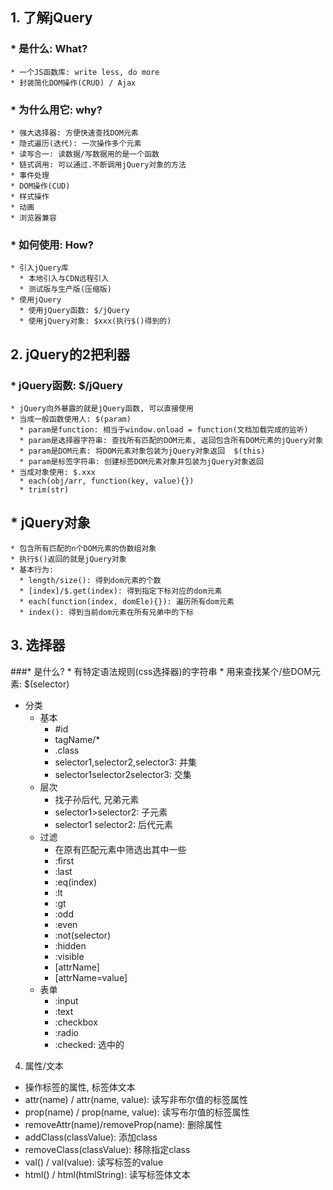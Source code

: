## 1. 了解jQuery
 ### * 是什么: What?
    * 一个JS函数库: write less, do more
    * 封装简化DOM操作(CRUD) / Ajax
 ### * 为什么用它: why?
    * 强大选择器: 方便快速查找DOM元素
    * 隐式遍历(迭代): 一次操作多个元素
    * 读写合一: 读数据/写数据用的是一个函数
    * 链式调用: 可以通过.不断调用jQuery对象的方法
    * 事件处理
    * DOM操作(CUD)
    * 样式操作
    * 动画
    * 浏览器兼容
 ### * 如何使用: How?
    * 引入jQuery库
      * 本地引入与CDN远程引入
      * 测试版与生产版(压缩版)
    * 使用jQuery
      * 使用jQuery函数: $/jQuery
      * 使用jQuery对象: $xxx(执行$()得到的)
## 2. jQuery的2把利器
  ### * jQuery函数: $/jQuery
    * jQuery向外暴露的就是jQuery函数, 可以直接使用
    * 当成一般函数使用人: $(param)
      * param是function: 相当于window.onload = function(文档加载完成的监听)
      * param是选择器字符串: 查找所有匹配的DOM元素, 返回包含所有DOM元素的jQuery对象
      * param是DOM元素: 将DOM元素对象包装为jQuery对象返回  $(this)
      * param是标签字符串: 创建标签DOM元素对象并包装为jQuery对象返回
    * 当成对象使用: $.xxx
      * each(obj/arr, function(key, value){})
      * trim(str)
 ## * jQuery对象
    * 包含所有匹配的n个DOM元素的伪数组对象
    * 执行$()返回的就是jQuery对象
    * 基本行为:
      * length/size(): 得到dom元素的个数
      * [index]/$.get(index): 得到指定下标对应的dom元素
      * each(function(index, domEle){}): 遍历所有dom元素
      * index(): 得到当前dom元素在所有兄弟中的下标
## 3. 选择器
  ###* 是什么?
    * 有特定语法规则(css选择器)的字符串
    * 用来查找某个/些DOM元素: $(selector)
  * 分类
    * 基本
      * #id
      * tagName/*
      * .class
      * selector1,selector2,selector3: 并集
      * selector1selector2selector3: 交集
    * 层次
      * 找子孙后代, 兄弟元素
      * selector1>selector2: 子元素
      * selector1 selector2: 后代元素
    * 过滤
      * 在原有匹配元素中筛选出其中一些
      * :first
      * :last
      * :eq(index)
      * :lt
      * :gt
      * :odd
      * :even
      * :not(selector)
      * :hidden
      * :visible
      * [attrName]
      * [attrName=value]
    * 表单
      * :input
      * :text
      * :checkbox
      * :radio
      * :checked: 选中的
4. 属性/文本
  * 操作标签的属性, 标签体文本
  * attr(name) / attr(name, value): 读写非布尔值的标签属性
  * prop(name) / prop(name, value): 读写布尔值的标签属性
  * removeAttr(name)/removeProp(name): 删除属性
  * addClass(classValue): 添加class
  * removeClass(classValue): 移除指定class
  * val() / val(value): 读写标签的value
  * html() / html(htmlString): 读写标签体文本